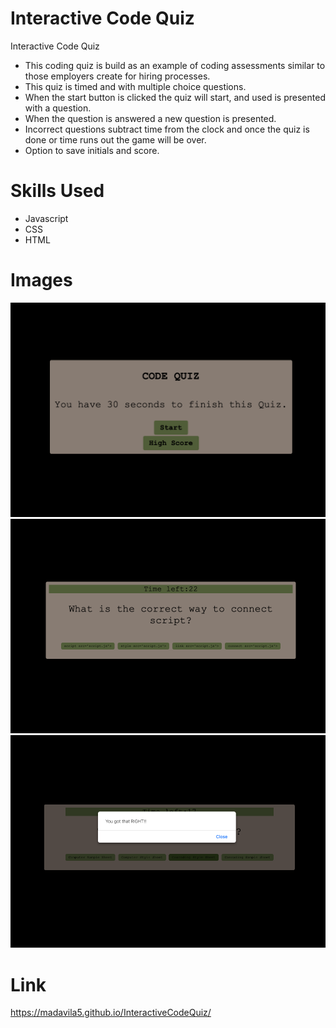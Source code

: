 # Interactive Code Quiz
Interactive Code Quiz
- This coding quiz is build as an example of coding assessments similar to those employers create for hiring processes. 
- This quiz is timed and with multiple choice questions.
- When the start button is clicked the quiz will start, and used is presented with a question.
- When the question is answered a new question is presented.
- Incorrect questions subtract time from the clock and once the quiz is done or time runs out the game will be over.
- Option to save initials and score.

# Skills Used

- Javascript
- CSS
- HTML

# Images

<img src="Images/CodeQuiz1.png" alt="Code Quiz Start Screen">
<img src="Images/CodeQuiz2.png" alt="First Question">
<img src="Images/CodeQuiz3.png" alt="Game Over Screen">


# Link
https://madavila5.github.io/InteractiveCodeQuiz/